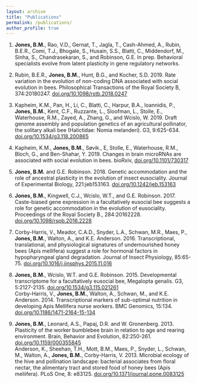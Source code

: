 ```yaml
---
layout: archive
title: "Publications"
permalink: /publications/
author_profile: true
---
```


1.  **Jones, B.M.**, Rao, V.D., Gernat, T., Jagla, T., Cash-Ahmed, A., Rubin, B.E.R., Comi, T.J., Bhogale, S., Husain, S.S., Blatti, C., Middendorf, M., Sinha, S., Chandrasekaran, S., and Robinson, G.E. In prep. Behavioral specialists evolve from latent plasticity in gene regulatory networks.

2.  Rubin, B.E.R., **Jones, B.M.**, Hunt, B.G., and Kocher, S.D. 2019. Rate variation in the evolution of non-coding DNA associated with social evolution in bees. Philosophical Transactions of the Royal Society B, 374:20180247. [doi.org/10.1098/rstb.2018.0247](doi.org/10.1098/rstb.2018.0247)  
3.  Kapheim, K.M., Pan, H., Li, C., Blatti, C., Harpur, B.A., Ioannidis, P., **Jones, B.M.**, Kent, C.F., Ruzzante, L., Sloofman, L., Stolle, E., Waterhouse, R.M., Zayed, A., Zhang, G., and Wcislo, W. 2019. Draft genome assembly and population genetics of an agricultural pollinator, the solitary alkali bee (Halictidae: Nomia melanderi). G3, 9:625-634. [doi.org/10.1534/g3.118.200865](doi.org/10.1534/g3.118.200865)  
4.  Kapheim, K.M., **Jones, B.M.**, Søvik., E, Stolle, E., Waterhouse, R.M., Bloch, G., and Ben-Shahar, Y. 2019. Changes in brain microRNAs are associated with social evolution in bees. bioRxiv, [doi.org/10.1101/730317](doi.org/10.1101/730317)  
5.  **Jones, B.M.** and G.E. Robinson. 2018. Genetic accommodation and the role of ancestral plasticity in the evolution of insect eusociality. Journal of Experimental Biology, 221:jeb153163. [doi.org/10.1242/jeb.153163](doi.org/10.1242/jeb.153163)  
6.  **Jones, B.M.**, Kingwell, C.J., Wcislo, W.T., and G.E. Robinson. 2017. Caste-biased gene expression in a facultatively eusocial bee suggests a role for genetic accommodation in the evolution of eusociality. Proceedings of the Royal Society B., 284:20162228. [doi.org/10.1098/rspb.2016.2228](doi.org/10.1098/rspb.2016.2228)  
7.  Corby-Harris, V., Meador, C.A.D., Snyder, L.A., Schwan, M.R., Maes, P., **Jones, B.M.**, Walton, A., and K.E. Anderson. 2016. Transcriptional, translational, and physiological signatures of undernourished honey bees (Apis mellifera) suggest a role for hormonal factors in hypopharyngeal gland degradation. Journal of Insect Physiology, 85:65-75. [doi.org/10.1016/j.jinsphys.2015.11.016](doi.org/10.1016/j.jinsphys.2015.11.016)  
8.  **Jones, B.M.**, Wcislo, W.T. and G.E. Robinson. 2015. Developmental transcriptome for a facultatively eusocial bee, Megalopta genalis. G3, 5:2127-2135. [doi.org/10.1534/g3.115.021261](doi.org/10.1534/g3.115.021261)  
Corby-Harris, V., **Jones, B.M.**, Walton, A., Schwan, M., and K.E. Anderson. 2014. Transcriptional markers of sub-optimal nutrition in developing Apis Mellifera nurse workers. BMC Genomics, 15:134. [doi.org/10.1186/1471-2164-15-134](doi.org/10.1186/1471-2164-15-134)  
9.  **Jones, B.M.**, Leonard, A.S., Papaj, D.R. and W. Gronenberg. 2013. Plasticity of the worker bumblebee brain in relation to age and rearing environment. Brain, Behavior and Evolution, 82:250-261. [doi.org/10.1159/000355845](doi.org/10.1159/000355845)  
Anderson, K., Sheehan, T.H., Mott, B.M., Maes, P., Snyder, L., Schwan, M., Walton, A., **Jones, B.M.**, Corby-Harris, V. 2013. Microbial ecology of the hive and pollination landscape: bacterial associates from floral nectar, the alimentary tract and stored food of honey bees (Apis meliifera). PLoS One, 8: e83125. [doi.org/10.1371/journal.pone.0083125](doi.org/10.1371/journal.pone.0083125)  

